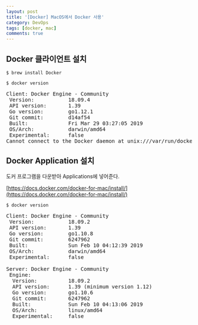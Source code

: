 ```yaml
---
layout: post
title: '[Docker] MacOS에서 Docker 사용'
category: DevOps
tags: [docker, mac]
comments: true
---
```


## Docker 클라이언트 설치

```shell
$ brew install Docker
```

```shell
$ docker version
```

<pre>
Client: Docker Engine - Community
 Version:           18.09.4
 API version:       1.39
 Go version:        go1.12.1
 Git commit:        d14af54
 Built:             Fri Mar 29 03:27:05 2019
 OS/Arch:           darwin/amd64
 Experimental:      false
Cannot connect to the Docker daemon at unix:///var/run/docker.sock. Is the docker daemon running?
</pre>




## Docker Application 설치

도커 프로그램을 다운받아 Applications에 넣어준다.

[https://docs.docker.com/docker-for-mac/install/](https://docs.docker.com/docker-for-mac/install/)

```shell
$ docker version
```

<pre>
Client: Docker Engine - Community
 Version:           18.09.2
 API version:       1.39
 Go version:        go1.10.8
 Git commit:        6247962
 Built:             Sun Feb 10 04:12:39 2019
 OS/Arch:           darwin/amd64
 Experimental:      false

Server: Docker Engine - Community
 Engine:
  Version:          18.09.2
  API version:      1.39 (minimum version 1.12)
  Go version:       go1.10.6
  Git commit:       6247962
  Built:            Sun Feb 10 04:13:06 2019
  OS/Arch:          linux/amd64
  Experimental:     false
</pre>


